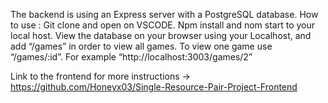  
 
 The backend is using an Express server with a PostgreSQL database.
         How to use :
         Git clone and open on VSCODE. Npm install and nom start to your local host.
         View the database on your browser using your Localhost, and add “/games” in order to view all games.
         To view one game use “/games/:id”. For example “http://localhost:3003/games/2” 

Link to the frontend for more instructions -> https://github.com/Honeyx03/Single-Resource-Pair-Project-Frontend